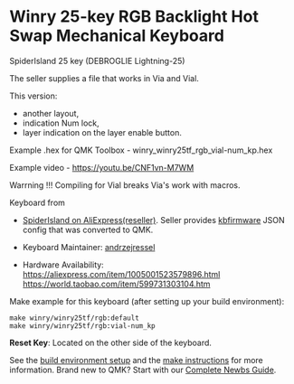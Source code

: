 # Winry 25-key RGB Backlight Hot Swap Mechanical Keyboard

SpiderIsland 25 key (DEBROGLIE Lightning-25)

The seller supplies a file that works in Via and Vial.

This version:
- another layout,
- indication Num lock,
- layer indication on the layer enable button.

Example .hex for QMK Toolbox - winry_winry25tf_rgb_vial-num_kp.hex

Example video - https://youtu.be/CNF1vn-M7WM

Warrning !!!
Compiling for Vial breaks Via's work with macros.

Keyboard from
* [SpiderIsland on AliExpress(reseller)](https://a.aliexpress.com/_dVJsSpR). Seller provides [kbfirmware](https://kbfirmware.com/) JSON config that was converted to QMK.



* Keyboard Maintainer: [andrzejressel](https://github.com/andrzejressel)
* Hardware Availability: 
https://aliexpress.com/item/1005001523579896.html
https://world.taobao.com/item/599731303104.htm

Make example for this keyboard (after setting up your build environment):

    make winry/winry25tf/rgb:default
    make winry/winry25tf/rgb:vial-num_kp

**Reset Key**: Located on the other side of the keyboard.

See the [build environment setup](https://docs.qmk.fm/#/getting_started_build_tools) and the [make instructions](https://docs.qmk.fm/#/getting_started_make_guide) for more information. Brand new to QMK? Start with our [Complete Newbs Guide](https://docs.qmk.fm/#/newbs).
